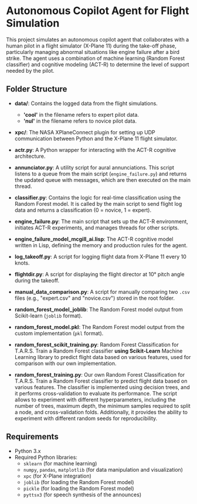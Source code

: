 # Autonomous Copilot Agent for Flight Simulation

This project simulates an autonomous copilot agent that collaborates with a human pilot in a flight simulator (X-Plane 11) during the take-off phase, particularly managing abnormal situations like engine failure after a bird strike. The agent uses a combination of machine learning (Random Forest classifier) and cognitive modeling (ACT-R) to determine the level of support needed by the pilot.

## Folder Structure

- **data/**: Contains the logged data from the flight simulations. 
  - **'cool'** in the filename refers to expert pilot data.
  - **'nul'** in the filename refers to novice pilot data.
  
- **xpc/**: The NASA XPlaneConnect plugin for setting up UDP communication between Python and the X-Plane 11 flight simulator.

- **actr.py**: A Python wrapper for interacting with the ACT-R cognitive architecture. 

- **annunciator.py**: A utility script for aural annunciations. This script listens to a queue from the main script (`engine_failure.py`) and returns the updated queue with messages, which are then executed on the main thread.

- **classifier.py**: Contains the logic for real-time classification using the Random Forest model. It is called by the main script to send flight log data and returns a classification (0 = novice, 1 = expert).

- **engine_failure.py**: The main script that sets up the ACT-R environment, initiates ACT-R experiments, and manages threads for other scripts.

- **engine_failure_model_mcgill_ai.lisp**: The ACT-R cognitive model written in Lisp, defining the memory and production rules for the agent.

- **log_takeoff.py**: A script for logging flight data from X-Plane 11 every 10 knots.

- **flightdir.py**: A script for displaying the flight director at 10° pitch angle during the takeoff.

- **manual_data_comparison.py**: A script for manually comparing two `.csv` files (e.g., "expert.csv" and "novice.csv") stored in the root folder.

- **random_forest_model_joblib**: The Random Forest model output from Scikit-learn (`joblib` format).

- **random_forest_model.pkl**: The Random Forest model output from the custom implementation (`pkl` format).

- **random_forest_scikit_training.py**: Random Forest Classification for T.A.R.S. Train a Random Forest classifier **using Scikit-Learn** Machine Learning library to predict flight data based on various features, used for comparison with our own implementation.

- **random_forest_training.py**: Our own Random Forest Classification for T.A.R.S. Train a Random Forest classifier to predict flight data based on various features. The classifier is implemented using decision trees, and it performs cross-validation to evaluate its performance. The script allows to experiment with different hyperparameters, including the number of trees, maximum depth, the minimum samples required to split a node, and cross-validation folds. Additionally, it provides the ability to experiment with different random seeds for reproducibility.

## Requirements

- Python 3.x
- Required Python libraries:
  - `sklearn` (for machine learning)
  - `numpy`, `pandas`, `matplotlib` (for data manipulation and visualization)
  - `xpc` (for X-Plane integration)
  - `joblib` (for loading the Random Forest model)
  - `pickle` (for loading the Random Forest model)
  - `pyttsx3` (for speech synthesis of the announces)

